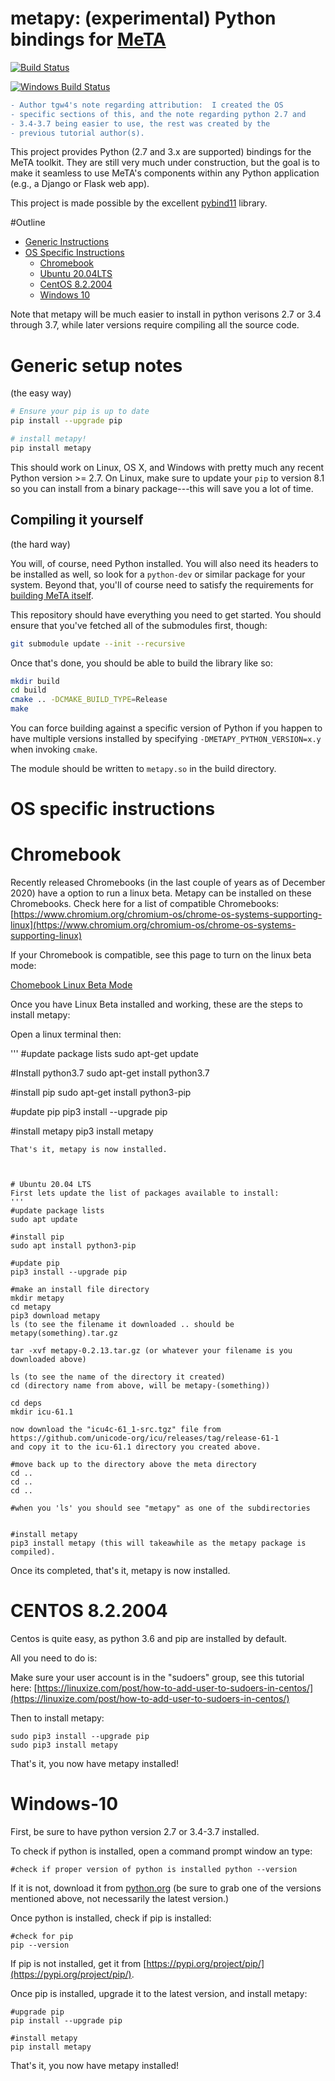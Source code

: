 # metapy: (experimental) Python bindings for [MeTA][meta]

[![Build Status](https://travis-ci.org/meta-toolkit/metapy.svg?branch=master)](https://travis-ci.org/meta-toolkit/metapy)

[![Windows Build Status](https://ci.appveyor.com//api/projects/status/github/meta-toolkit/metapy?svg=true&branch=master)](https://ci.appveyor.com/project/skystrife/metapy)

```diff
- Author tgw4's note regarding attribution:  I created the OS
- specific sections of this, and the note regarding python 2.7 and
- 3.4-3.7 being easier to use, the rest was created by the
- previous tutorial author(s).
```

This project provides Python (2.7 and 3.x are supported) bindings for the
MeTA toolkit. They are still very much under construction, but the goal is
to make it seamless to use MeTA's components within any Python application
(e.g., a Django or Flask web app).

This project is made possible by the excellent [pybind11][pybind11]
library.

#Outline
- [Generic Instructions](#Generic-setup-notes)
- [OS Specific Instructions](#OS-specific-instructions)
    - [Chromebook](#Chromebook)
    - [Ubuntu 20.04LTS](#Ubuntu-20.04-LTS)
    - [CentOS 8.2.2004](#Centos-8.2.2004)
    - [Windows 10](#Windows-10)

Note that metapy will be much easier to install in python verisons 2.7 or 3.4 through 3.7, while later versions require compiling all the source code.

# Generic setup notes
(the easy way)

```bash
# Ensure your pip is up to date
pip install --upgrade pip

# install metapy!
pip install metapy
```

This should work on Linux, OS X, and Windows with pretty much any recent
Python version >= 2.7. On Linux, make sure to update your `pip` to version
8.1 so you can install from a binary package---this will save you a lot of
time.

## Compiling it yourself
(the hard way)

You will, of course, need Python installed. You will also need its headers
to be installed as well, so look for a `python-dev` or similar package for
your system. Beyond that, you'll of course need to satisfy the requirements
for [building MeTA itself][build-guide].

This repository should have everything you need to get started. You should
ensure that you've fetched all of the submodules first, though:

```bash
git submodule update --init --recursive
```

Once that's done, you should be able to build the library like so:

```bash
mkdir build
cd build
cmake .. -DCMAKE_BUILD_TYPE=Release
make
```

You can force building against a specific version of Python if you happen
to have multiple versions installed by specifying
`-DMETAPY_PYTHON_VERSION=x.y` when invoking `cmake`.

The module should be written to `metapy.so` in the build directory.

#  OS specific instructions

#  Chromebook
Recently released Chromebooks (in the last couple of years as of December 2020) have a option to run a linux beta.  Metapy can be installed on these Chromebooks.  Check here for a list of compatible Chromebooks:  [https://www.chromium.org/chromium-os/chrome-os-systems-supporting-linux](https://www.chromium.org/chromium-os/chrome-os-systems-supporting-linux)

If your Chromebook is compatible, see this page to turn on the linux beta mode:

[Chomebook Linux Beta Mode](https://support.google.com/chromebook/answer/9145439)

Once you have Linux Beta installed and working, these are the steps to install metapy:

Open a linux terminal then:

'''
#update package lists
sudo apt-get update

#Install python3.7
sudo apt-get install python3.7

#install pip
sudo apt-get install python3-pip

#update pip
pip3 install --upgrade pip

#install metapy
pip3 install metapy

```
That's it, metapy is now installed.



# Ubuntu 20.04 LTS
First lets update the list of packages available to install:
'''
#update package lists
sudo apt update

#install pip
sudo apt install python3-pip

#update pip
pip3 install --upgrade pip

#make an install file directory
mkdir metapy
cd metapy
pip3 download metapy
ls (to see the filename it downloaded .. should be metapy(something).tar.gz

tar -xvf metapy-0.2.13.tar.gz (or whatever your filename is you downloaded above)

ls (to see the name of the directory it created)
cd (directory name from above, will be metapy-(something))

cd deps
mkdir icu-61.1

now download the "icu4c-61_1-src.tgz" file from https://github.com/unicode-org/icu/releases/tag/release-61-1
and copy it to the icu-61.1 directory you created above.

#move back up to the directory above the meta directory
cd ..
cd ..
cd ..

#when you 'ls' you should see "metapy" as one of the subdirectories


#install metapy 
pip3 install metapy (this will takeawhile as the metapy package is compiled).
```
Once its completed, that's it, metapy is now installed.



#  CENTOS 8.2.2004

Centos is quite easy, as python 3.6 and pip are installed by 
default.

All you need to do is:

Make sure your user account is in the "sudoers" group, see this tutorial here:
[https://linuxize.com/post/how-to-add-user-to-sudoers-in-centos/](https://linuxize.com/post/how-to-add-user-to-sudoers-in-centos/)


Then to install metapy:
```
sudo pip3 install --upgrade pip
sudo pip3 install metapy
```

That's it, you now have metapy installed!


#  Windows-10
First, be sure to have python version 2.7 or 3.4-3.7 installed.

To check if python is installed, open a command prompt window an type:

``
#check if proper version of python is installed
python --version
``

If it is not, download it from [python.org](python.org) (be sure to grab one of the versions mentioned above, not necessarily the latest version.)

Once python is installed, check if pip is installed:

```
#check for pip
pip --version
```

If pip is not installed, get it from [https://pypi.org/project/pip/](https://pypi.org/project/pip/).

Once pip is installed, upgrade it to the latest version, and install metapy:
```
#upgrade pip
pip install --upgrade pip

#install metapy
pip install metapy
```

That's it, you now have metapy installed!



[meta]: https://meta-toolkit.org
[pybind11]: https://github.com/pybind/pybind11
[build-guide]: https://meta-toolkit.org/setup-guide.html
